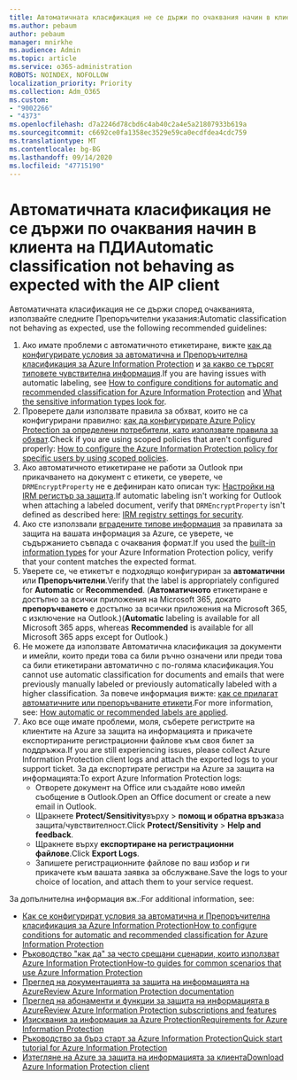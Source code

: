 ```yaml
---
title: Автоматичната класификация не се държи по очаквания начин в клиента на ПДИ
ms.author: pebaum
author: pebaum
manager: mnirkhe
ms.audience: Admin
ms.topic: article
ms.service: o365-administration
ROBOTS: NOINDEX, NOFOLLOW
localization_priority: Priority
ms.collection: Adm_O365
ms.custom:
- "9002266"
- "4373"
ms.openlocfilehash: d7a2246d78cbd6c4ab40c2a4e5a21807933b619a
ms.sourcegitcommit: c6692ce0fa1358ec3529e59ca0ecdfdea4cdc759
ms.translationtype: MT
ms.contentlocale: bg-BG
ms.lasthandoff: 09/14/2020
ms.locfileid: "47715190"
---
```

# <a name="automatic-classification-not-behaving-as-expected-with-the-aip-client"></a><span data-ttu-id="a8bf1-102">Автоматичната класификация не се държи по очаквания начин в клиента на ПДИ</span><span class="sxs-lookup"><span data-stu-id="a8bf1-102">Automatic classification not behaving as expected with the AIP client</span></span>

<span data-ttu-id="a8bf1-103">Автоматичната класификация не се държи според очакванията, използвайте следните Препоръчителни указания:</span><span class="sxs-lookup"><span data-stu-id="a8bf1-103">Automatic classification not behaving as expected, use the following recommended guidelines:</span></span>

1. <span data-ttu-id="a8bf1-104">Ако имате проблеми с автоматичното етикетиране, вижте [как да конфигурирате условия за автоматична и Препоръчителна класификация за Azure Information Protection](https://docs.microsoft.com/azure/information-protection/configure-policy-classification) и [за какво се търсят типовете чувствителна информация](https://docs.microsoft.com/microsoft-365/compliance/sensitive-information-type-entity-definitions).</span><span class="sxs-lookup"><span data-stu-id="a8bf1-104">If you are having issues with automatic labeling, see [How to configure conditions for automatic and recommended classification for Azure Information Protection](https://docs.microsoft.com/azure/information-protection/configure-policy-classification) and [What the sensitive information types look for](https://docs.microsoft.com/microsoft-365/compliance/sensitive-information-type-entity-definitions).</span></span>
2. <span data-ttu-id="a8bf1-105">Проверете дали използвате правила за обхват, които не са конфигурирани правилно: [как да конфигурирате Azure Policy Protection за определени потребители, като използвате правила за обхват](https://docs.microsoft.com/azure/information-protection/configure-policy-scope).</span><span class="sxs-lookup"><span data-stu-id="a8bf1-105">Check if you are using scoped policies that aren't configured properly: [How to configure the Azure Information Protection policy for specific users by using scoped policies](https://docs.microsoft.com/azure/information-protection/configure-policy-scope).</span></span>
3. <span data-ttu-id="a8bf1-106">Ако автоматичното етикетиране не работи за Outlook при прикачването на документ с етикети, се уверете, че `DRMEncryptProperty` не е дефиниран като описан тук: [Настройки на IRM регистър за защита](https://docs.microsoft.com/deployoffice/security/protect-sensitive-messages-and-documents-by-using-irm-in-office#office-2016-irm-registry-key-options).</span><span class="sxs-lookup"><span data-stu-id="a8bf1-106">If automatic labeling isn't working for Outlook when attaching a labeled document, verify that `DRMEncryptProperty` isn't defined as described here: [IRM registry settings for security](https://docs.microsoft.com/deployoffice/security/protect-sensitive-messages-and-documents-by-using-irm-in-office#office-2016-irm-registry-key-options).</span></span>
4. <span data-ttu-id="a8bf1-107">Ако сте използвали [вградените типове информация](https://support.office.com/article/What-the-sensitive-information-types-look-for-fd505979-76be-4d9f-b459-abef3fc9e86b) за правилата за защита на вашата информация за Azure, се уверете, че съдържанието съвпада с очаквания формат.</span><span class="sxs-lookup"><span data-stu-id="a8bf1-107">If you used the [built-in information types](https://support.office.com/article/What-the-sensitive-information-types-look-for-fd505979-76be-4d9f-b459-abef3fc9e86b) for your Azure Information Protection policy, verify that your content matches the expected format.</span></span>
5. <span data-ttu-id="a8bf1-108">Уверете се, че етикетът е подходящо конфигуриран за **автоматични** или **Препоръчителни**.</span><span class="sxs-lookup"><span data-stu-id="a8bf1-108">Verify that the label is appropriately configured for **Automatic** or **Recommended**.</span></span> <span data-ttu-id="a8bf1-109">(**Автоматичното** етикетиране е достъпно за всички приложения на Microsoft 365, докато **препоръчването** е достъпно за всички приложения на Microsoft 365, с изключение на Outlook.)</span><span class="sxs-lookup"><span data-stu-id="a8bf1-109">(**Automatic** labeling is available for all Microsoft 365 apps, whereas **Recommended** is available for all Microsoft 365 apps except for Outlook.)</span></span>
6. <span data-ttu-id="a8bf1-110">Не можете да използвате Автоматична класификация за документи и имейли, които преди това са били ръчно означени или преди това са били етикетирани автоматично с по-голяма класификация.</span><span class="sxs-lookup"><span data-stu-id="a8bf1-110">You cannot use automatic classification for documents and emails that were previously manually labeled or previously automatically labeled with a higher classification.</span></span>  <span data-ttu-id="a8bf1-111">За повече информация вижте: [как се прилагат автоматичните или препоръчваните етикети](https://docs.microsoft.com/azure/information-protection/configure-policy-classification#how-automatic-or-recommended-labels-are-applied).</span><span class="sxs-lookup"><span data-stu-id="a8bf1-111">For more information, see: [How automatic or recommended labels are applied](https://docs.microsoft.com/azure/information-protection/configure-policy-classification#how-automatic-or-recommended-labels-are-applied).</span></span>
7. <span data-ttu-id="a8bf1-112">Ако все още имате проблеми, моля, съберете регистрите на клиентите на Azure за защита на информацията и прикачете експортираните регистрационни файлове към своя билет за поддръжка.</span><span class="sxs-lookup"><span data-stu-id="a8bf1-112">If you are still experiencing issues, please collect Azure Information Protection client logs and attach the exported logs to your support ticket.</span></span> <span data-ttu-id="a8bf1-113">За да експортирате регистри на Azure за защита на информацията:</span><span class="sxs-lookup"><span data-stu-id="a8bf1-113">To export Azure Information Protection logs:</span></span>
    - <span data-ttu-id="a8bf1-114">Отворете документ на Office или създайте ново имейл съобщение в Outlook.</span><span class="sxs-lookup"><span data-stu-id="a8bf1-114">Open an Office document or create a new email in Outlook.</span></span>
    - <span data-ttu-id="a8bf1-115">Щракнете **Protect/Sensitivity**върху  >  **помощ и обратна връзка**за защита/чувствителност.</span><span class="sxs-lookup"><span data-stu-id="a8bf1-115">Click **Protect/Sensitivity** > **Help and feedback**.</span></span>
    - <span data-ttu-id="a8bf1-116">Щракнете върху **експортиране на регистрационни файлове**.</span><span class="sxs-lookup"><span data-stu-id="a8bf1-116">Click **Export Logs**.</span></span>
    - <span data-ttu-id="a8bf1-117">Запишете регистрационните файлове по ваш избор и ги прикачете към вашата заявка за обслужване.</span><span class="sxs-lookup"><span data-stu-id="a8bf1-117">Save the logs to your choice of location, and attach them to your service request.</span></span>

<span data-ttu-id="a8bf1-118">За допълнителна информация вж.:</span><span class="sxs-lookup"><span data-stu-id="a8bf1-118">For additional information, see:</span></span>

- [<span data-ttu-id="a8bf1-119">Как се конфигурират условия за автоматична и Препоръчителна класификация за Azure Information Protection</span><span class="sxs-lookup"><span data-stu-id="a8bf1-119">How to configure conditions for automatic and recommended classification for Azure Information Protection</span></span>](https://docs.microsoft.com/azure/information-protection/configure-policy-classification)
- [<span data-ttu-id="a8bf1-120">Ръководство "как да" за често срещани сценарии, които използват Azure Information Protection</span><span class="sxs-lookup"><span data-stu-id="a8bf1-120">How-to guides for common scenarios that use Azure Information Protection</span></span>](https://docs.microsoft.com/azure/information-protection/how-to-guides)
- [<span data-ttu-id="a8bf1-121">Преглед на документацията за защита на информацията на Azure</span><span class="sxs-lookup"><span data-stu-id="a8bf1-121">Review Azure Information Protection documentation</span></span>](https://docs.microsoft.com/azure/information-protection/what-is-information-protection)
- [<span data-ttu-id="a8bf1-122">Преглед на абонаменти и функции за защита на информацията в Azure</span><span class="sxs-lookup"><span data-stu-id="a8bf1-122">Review Azure Information Protection subscriptions and features</span></span>](https://azure.microsoft.com/pricing/details/information-protection)
- [<span data-ttu-id="a8bf1-123">Изисквания за информация за Azure Protection</span><span class="sxs-lookup"><span data-stu-id="a8bf1-123">Requirements for Azure Information Protection</span></span>](https://docs.microsoft.com/azure/information-protection/get-started/requirements)
- [<span data-ttu-id="a8bf1-124">Ръководство за бърз старт за Azure Information Protection</span><span class="sxs-lookup"><span data-stu-id="a8bf1-124">Quick start tutorial for Azure Information Protection</span></span>](https://docs.microsoft.com/azure/information-protection/get-started/infoprotect-quick-start-tutorial)
- [<span data-ttu-id="a8bf1-125">Изтегляне на Azure за защита на информацията за клиента</span><span class="sxs-lookup"><span data-stu-id="a8bf1-125">Download Azure Information Protection client</span></span>](https://www.microsoft.com/download/details.aspx?id=53018)
